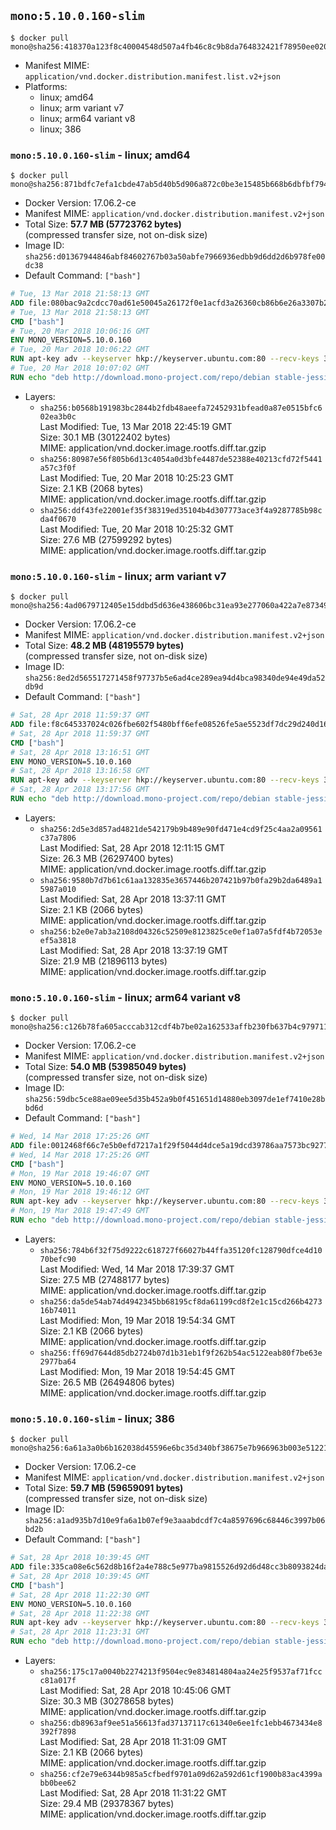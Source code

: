 ## `mono:5.10.0.160-slim`

```console
$ docker pull mono@sha256:418370a123f8c40004548d507a4fb46c8c9b8da764832421f78950ee02010daf
```

-	Manifest MIME: `application/vnd.docker.distribution.manifest.list.v2+json`
-	Platforms:
	-	linux; amd64
	-	linux; arm variant v7
	-	linux; arm64 variant v8
	-	linux; 386

### `mono:5.10.0.160-slim` - linux; amd64

```console
$ docker pull mono@sha256:871bdfc7efa1cbde47ab5d40b5d906a872c0be3e15485b668b6dbfbf7948c400
```

-	Docker Version: 17.06.2-ce
-	Manifest MIME: `application/vnd.docker.distribution.manifest.v2+json`
-	Total Size: **57.7 MB (57723762 bytes)**  
	(compressed transfer size, not on-disk size)
-	Image ID: `sha256:d01367944846abf84602767b03a50abfe7966936edbb9d6dd2d6b978fe00dc38`
-	Default Command: `["bash"]`

```dockerfile
# Tue, 13 Mar 2018 21:58:13 GMT
ADD file:080bac9a2cdcc70ad61e50045a26172f0e1acfd3a26360cb86b6e26a3307b2e1 in / 
# Tue, 13 Mar 2018 21:58:13 GMT
CMD ["bash"]
# Tue, 20 Mar 2018 10:06:16 GMT
ENV MONO_VERSION=5.10.0.160
# Tue, 20 Mar 2018 10:06:22 GMT
RUN apt-key adv --keyserver hkp://keyserver.ubuntu.com:80 --recv-keys 3FA7E0328081BFF6A14DA29AA6A19B38D3D831EF
# Tue, 20 Mar 2018 10:07:02 GMT
RUN echo "deb http://download.mono-project.com/repo/debian stable-jessie/snapshots/$MONO_VERSION main" > /etc/apt/sources.list.d/mono-official-stable.list   && apt-get update   && apt-get install -y mono-runtime   && rm -rf /var/lib/apt/lists/* /tmp/*
```

-	Layers:
	-	`sha256:b0568b191983bc2844b2fdb48aeefa72452931bfead0a87e0515bfc602ea3b0c`  
		Last Modified: Tue, 13 Mar 2018 22:45:19 GMT  
		Size: 30.1 MB (30122402 bytes)  
		MIME: application/vnd.docker.image.rootfs.diff.tar.gzip
	-	`sha256:80987e56f805b6d13c4054a0d3bfe4487de52388e40213cfd72f5441a57c3f0f`  
		Last Modified: Tue, 20 Mar 2018 10:25:23 GMT  
		Size: 2.1 KB (2068 bytes)  
		MIME: application/vnd.docker.image.rootfs.diff.tar.gzip
	-	`sha256:ddf43fe22001ef35f38319ed35104b4d307773ace3f4a9287785b98cda4f0670`  
		Last Modified: Tue, 20 Mar 2018 10:25:32 GMT  
		Size: 27.6 MB (27599292 bytes)  
		MIME: application/vnd.docker.image.rootfs.diff.tar.gzip

### `mono:5.10.0.160-slim` - linux; arm variant v7

```console
$ docker pull mono@sha256:4ad0679712405e15ddbd5d636e438606bc31ea93e277060a422a7e8734976113
```

-	Docker Version: 17.06.2-ce
-	Manifest MIME: `application/vnd.docker.distribution.manifest.v2+json`
-	Total Size: **48.2 MB (48195579 bytes)**  
	(compressed transfer size, not on-disk size)
-	Image ID: `sha256:8ed2d565517271458f97737b5e6ad4ce289ea94d4bca98340de94e49da52db9d`
-	Default Command: `["bash"]`

```dockerfile
# Sat, 28 Apr 2018 11:59:37 GMT
ADD file:f8c645337024c026fbe602f5480bff6efe08526fe5ae5523df7dc29d240d16d2 in / 
# Sat, 28 Apr 2018 11:59:37 GMT
CMD ["bash"]
# Sat, 28 Apr 2018 13:16:51 GMT
ENV MONO_VERSION=5.10.0.160
# Sat, 28 Apr 2018 13:16:58 GMT
RUN apt-key adv --keyserver hkp://keyserver.ubuntu.com:80 --recv-keys 3FA7E0328081BFF6A14DA29AA6A19B38D3D831EF
# Sat, 28 Apr 2018 13:17:56 GMT
RUN echo "deb http://download.mono-project.com/repo/debian stable-jessie/snapshots/$MONO_VERSION main" > /etc/apt/sources.list.d/mono-official-stable.list   && apt-get update   && apt-get install -y mono-runtime   && rm -rf /var/lib/apt/lists/* /tmp/*
```

-	Layers:
	-	`sha256:2d5e3d857ad4821de542179b9b489e90fd471e4cd9f25c4aa2a09561c37a7806`  
		Last Modified: Sat, 28 Apr 2018 12:11:15 GMT  
		Size: 26.3 MB (26297400 bytes)  
		MIME: application/vnd.docker.image.rootfs.diff.tar.gzip
	-	`sha256:9580b7d7b61c61aa132835e3657446b207421b97b0fa29b2da6489a15987a010`  
		Last Modified: Sat, 28 Apr 2018 13:37:11 GMT  
		Size: 2.1 KB (2066 bytes)  
		MIME: application/vnd.docker.image.rootfs.diff.tar.gzip
	-	`sha256:b2e0e7ab3a2108d04326c52509e8123825ce0ef1a07a5fdf4b72053eef5a3818`  
		Last Modified: Sat, 28 Apr 2018 13:37:19 GMT  
		Size: 21.9 MB (21896113 bytes)  
		MIME: application/vnd.docker.image.rootfs.diff.tar.gzip

### `mono:5.10.0.160-slim` - linux; arm64 variant v8

```console
$ docker pull mono@sha256:c126b78fa605acccab312cdf4b7be02a162533affb230fb637b4c979711ab3c6
```

-	Docker Version: 17.06.2-ce
-	Manifest MIME: `application/vnd.docker.distribution.manifest.v2+json`
-	Total Size: **54.0 MB (53985049 bytes)**  
	(compressed transfer size, not on-disk size)
-	Image ID: `sha256:59dbc5ce88ae09ee5d35b452a9b0f451651d14880eb3097de1ef7410e28bbd6d`
-	Default Command: `["bash"]`

```dockerfile
# Wed, 14 Mar 2018 17:25:26 GMT
ADD file:0012468f66c7e5b0efd7217a1f29f5044d4dce5a19dcd39786aa7573bc927763 in / 
# Wed, 14 Mar 2018 17:25:26 GMT
CMD ["bash"]
# Mon, 19 Mar 2018 19:46:07 GMT
ENV MONO_VERSION=5.10.0.160
# Mon, 19 Mar 2018 19:46:12 GMT
RUN apt-key adv --keyserver hkp://keyserver.ubuntu.com:80 --recv-keys 3FA7E0328081BFF6A14DA29AA6A19B38D3D831EF
# Mon, 19 Mar 2018 19:47:49 GMT
RUN echo "deb http://download.mono-project.com/repo/debian stable-jessie/snapshots/$MONO_VERSION main" > /etc/apt/sources.list.d/mono-official-stable.list   && apt-get update   && apt-get install -y mono-runtime   && rm -rf /var/lib/apt/lists/* /tmp/*
```

-	Layers:
	-	`sha256:784b6f32f75d9222c618727f66027b44ffa35120fc128790dfce4d1070befc90`  
		Last Modified: Wed, 14 Mar 2018 17:39:37 GMT  
		Size: 27.5 MB (27488177 bytes)  
		MIME: application/vnd.docker.image.rootfs.diff.tar.gzip
	-	`sha256:da5de54ab74d4942345bb68195cf8da61199cd8f2e1c15cd266b427316b74011`  
		Last Modified: Mon, 19 Mar 2018 19:54:34 GMT  
		Size: 2.1 KB (2066 bytes)  
		MIME: application/vnd.docker.image.rootfs.diff.tar.gzip
	-	`sha256:ff69d7644d85db2724b07d1b31eb1f9f262b54ac5122eab80f7be63e2977ba64`  
		Last Modified: Mon, 19 Mar 2018 19:54:45 GMT  
		Size: 26.5 MB (26494806 bytes)  
		MIME: application/vnd.docker.image.rootfs.diff.tar.gzip

### `mono:5.10.0.160-slim` - linux; 386

```console
$ docker pull mono@sha256:6a61a3a0b6b162038d45596e6bc35d340bf38675e7b966963b003e5122176d89
```

-	Docker Version: 17.06.2-ce
-	Manifest MIME: `application/vnd.docker.distribution.manifest.v2+json`
-	Total Size: **59.7 MB (59659091 bytes)**  
	(compressed transfer size, not on-disk size)
-	Image ID: `sha256:a1ad935b7d10e9fa6a1b07ef9e3aaabdcdf7c4a8597696c68446c3997b06bd2b`
-	Default Command: `["bash"]`

```dockerfile
# Sat, 28 Apr 2018 10:39:45 GMT
ADD file:335ca08e6c562d8b16f2a4e788c5e977ba9815526d92d6d48cc3b8093824da2d in / 
# Sat, 28 Apr 2018 10:39:45 GMT
CMD ["bash"]
# Sat, 28 Apr 2018 11:22:30 GMT
ENV MONO_VERSION=5.10.0.160
# Sat, 28 Apr 2018 11:22:38 GMT
RUN apt-key adv --keyserver hkp://keyserver.ubuntu.com:80 --recv-keys 3FA7E0328081BFF6A14DA29AA6A19B38D3D831EF
# Sat, 28 Apr 2018 11:23:31 GMT
RUN echo "deb http://download.mono-project.com/repo/debian stable-jessie/snapshots/$MONO_VERSION main" > /etc/apt/sources.list.d/mono-official-stable.list   && apt-get update   && apt-get install -y mono-runtime   && rm -rf /var/lib/apt/lists/* /tmp/*
```

-	Layers:
	-	`sha256:175c17a0040b2274213f9504ec9e834814804aa24e25f9537af71fccc81a017f`  
		Last Modified: Sat, 28 Apr 2018 10:45:06 GMT  
		Size: 30.3 MB (30278658 bytes)  
		MIME: application/vnd.docker.image.rootfs.diff.tar.gzip
	-	`sha256:db8963af9ee51a56613fad37137117c61340e6ee1fc1ebb4673434e8392f7898`  
		Last Modified: Sat, 28 Apr 2018 11:31:09 GMT  
		Size: 2.1 KB (2066 bytes)  
		MIME: application/vnd.docker.image.rootfs.diff.tar.gzip
	-	`sha256:cf2e79e6344b985a5cfbedf9701a09d62a592d61cf1900b83ac4399abb0bee62`  
		Last Modified: Sat, 28 Apr 2018 11:31:22 GMT  
		Size: 29.4 MB (29378367 bytes)  
		MIME: application/vnd.docker.image.rootfs.diff.tar.gzip

